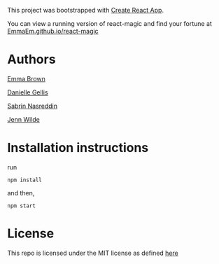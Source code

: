 This project was bootstrapped with [Create React App](https://github.com/facebookincubator/create-react-app).

You can view a running version of react-magic and find your fortune at [EmmaEm.github.io/react-magic](www.EmmaEm.github.io/react-magic)

# Authors

[Emma Brown](https://www.github.com/EmmaEm)

[Danielle Gellis](https://www.github.com/danisyellis)

[Sabrin Nasreddin](https://www.github.com/sashajustice)

[Jenn Wilde](https://www.github.com/metalcanine)

# Installation instructions

run

`npm install`

and then,

`npm start`

# License

This repo is licensed under the MIT license as defined [here](LICENSE.md)
